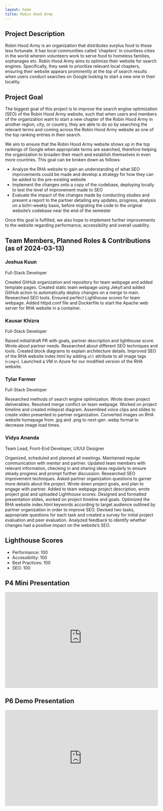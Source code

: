 ```yaml
---
layout: home
title: Robin Hood Army
---
```


## Project Description

Robin Hood Army is an organization that distributes surplus food to those less fortunate. It has local communities called 'chapters' in countless cities in the world wherein volunteers work to serve food to homeless families, orphanages etc. Robin Hood Army aims to optimize their website for search engines. Specifically, they seek to prioritize relevant local chapters, ensuring their website appears prominently at the top of search results when users conduct searches on Google looking to start a new one in their locality.

## Project Goal

The biggest goal of this project is to improve the search engine optimization (SEO) of the Robin Hood Army website, such that when users and members of the organization want to start a new chapter of the Robin Hood Army in another region, city, or country, they are able to do so by searching the relevant terms and coming across the Robin Hood Army website as one of the top ranking entries in their search.

We aim to ensure that the Robin Hood Army website shows up in the top rankings of Google when appropriate terms are searched, therefore helping the organization to broaden their reach and establish themselves in even more countries. This goal can be broken down as follows:
- Analyze the RHA website to gain an understanding of what SEO improvements could be made and develop a strategy for how they can be added to the pre-existing website
- Implement the changes onto a copy of the codebase, deploying locally to test the level of improvement made to SEO
- Evaluate the impact of the changes made by conducting studies and present a report to the partner detailing any updates, progress, analysis on a bi/tri-weekly basis, before migrating the code to the original website’s codebase near the end of the semester
  
Once this goal is fulfilled, we also hope to implement further improvements to the website regarding performance, accessibility and overall usability.

## Team Members, Planned Roles & Contributions (as of 2024-03-13)

### Joshua Kuun

Full-Stack Developer

Created GitHub organization and repository for team webpage and added template pages. Created static team webpage using Jekyll and added GitHub action to automatically deploy changes on a merge to main. Researched SEO tools. Ensured perfect Lighthouse scores for team webpage. Added httpd.conf file and Dockerfile to start the Apache web server for RHA website in a container.

### Kausar Khizra

Full-Stack Developer

Raised initial/draft PR with goals, partner description and lighthouse score. Wrote about partner needs. Researched about different SEO techniques and tools. Created block diagrams to explain architecture details. Improved SEO of the RHA website index.html by adding `alt` attribute to all image tags (`<img>`). Launched a VM in Azure for our modified version of the RHA website.

### Tylar Farmer

Full-Stack Developer

Researched methods of search engine optimization. Wrote down project deliverables. Resolved merge conflict on team webpage. Worked on project timeline and created milepost diagram. Assembled voice clips and slides to create video presented to partner organization. Converted images on RHA website homepage from .jpg and .png to next-gen .webp format to decrease image load times.

### Vidya Ananda

Team Lead, Front-End Developer, UX/UI Designer

Organized, scheduled and planned all meetings. Maintained regular communication with mentor and partner. Updated team members with relevant information, checking in and sharing ideas regularly to ensure steady progress and prompt further discussion. Researched SEO improvement techniques. Asked partner organization questions to garner more details about the project. Wrote down project goals, and plan to engage with partner. Added to team webpage project description, wrote project goal and uploaded Lighthouse scores. Designed and formatted presentation slides, worked on project timeline and goals. Optimized the RHA website index.html keywords according to target audience outlined by partner organization in order to improve SEO. Devised two tasks, appropriate questions for each task and created a survey for initial project evaluation and peer evaluation. Analyzed feedback to identify whether changes had a positive impact on the website’s SEO.

## Lighthouse Scores
- Performance: 100
- Accessibility: 100
- Best Practices: 100
- SEO: 100

## P4 Mini Presentation
<iframe style="width: 100%;" width="560" height="315" src="https://www.youtube-nocookie.com/embed/hV1ApiiRsNw?si=sdmJXRoDfNMGen9b" title="YouTube video player" frameborder="0" allow="accelerometer; autoplay; clipboard-write; encrypted-media; gyroscope; picture-in-picture;"></iframe>

## P6 Demo Presentation
<iframe style="width: 100%;" width="560" height="315" src="https://www.youtube.com/embed/StnHR6DAGUA?si=y0LuZddU2nAHkfyZ" title="YouTube video player" frameborder="0" allow="accelerometer; autoplay; clipboard-write; encrypted-media; gyroscope; picture-in-picture; web-share" referrerpolicy="strict-origin-when-cross-origin" allowfullscreen></iframe>
